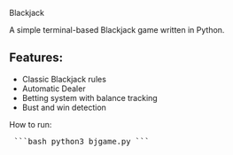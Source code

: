 Blackjack

A simple terminal-based Blackjack game written in Python.

## Features:
- Classic Blackjack rules
- Automatic Dealer
- Betting system with balance tracking
- Bust and win detection

How to run:
 <pre> ```bash python3 bjgame.py ``` </pre>



